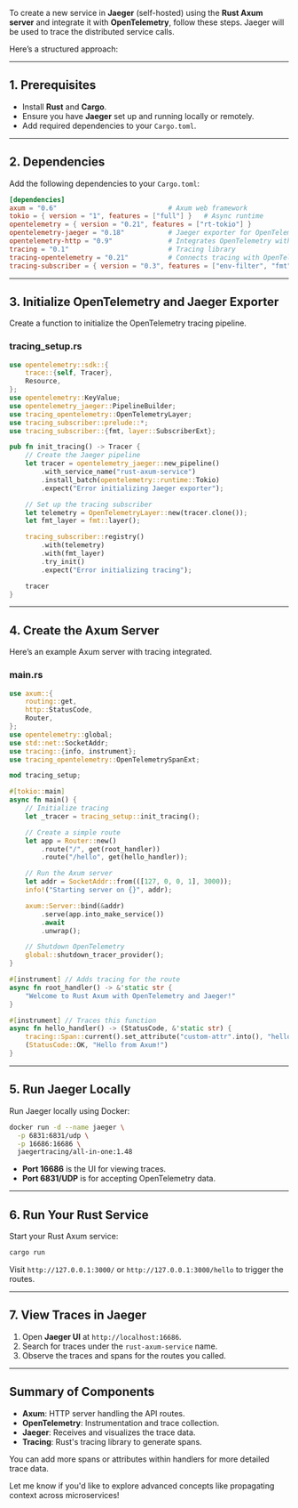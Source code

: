 To create a new service in **Jaeger** (self-hosted) using the **Rust Axum server** and integrate it with **OpenTelemetry**, follow these steps. Jaeger will be used to trace the distributed service calls.

Here’s a structured approach:

---

## **1. Prerequisites**

- Install **Rust** and **Cargo**.
- Ensure you have **Jaeger** set up and running locally or remotely.
- Add required dependencies to your `Cargo.toml`.

---

## **2. Dependencies**

Add the following dependencies to your `Cargo.toml`:

```toml
[dependencies]
axum = "0.6"                            # Axum web framework
tokio = { version = "1", features = ["full"] }   # Async runtime
opentelemetry = { version = "0.21", features = ["rt-tokio"] } 
opentelemetry-jaeger = "0.18"           # Jaeger exporter for OpenTelemetry
opentelemetry-http = "0.9"              # Integrates OpenTelemetry with HTTP
tracing = "0.1"                         # Tracing library
tracing-opentelemetry = "0.21"          # Connects tracing with OpenTelemetry
tracing-subscriber = { version = "0.3", features = ["env-filter", "fmt"] }
```

---

## **3. Initialize OpenTelemetry and Jaeger Exporter**

Create a function to initialize the OpenTelemetry tracing pipeline.

### **tracing_setup.rs**

```rust
use opentelemetry::sdk::{
    trace::{self, Tracer},
    Resource,
};
use opentelemetry::KeyValue;
use opentelemetry_jaeger::PipelineBuilder;
use tracing_opentelemetry::OpenTelemetryLayer;
use tracing_subscriber::prelude::*;
use tracing_subscriber::{fmt, layer::SubscriberExt};

pub fn init_tracing() -> Tracer {
    // Create the Jaeger pipeline
    let tracer = opentelemetry_jaeger::new_pipeline()
        .with_service_name("rust-axum-service")
        .install_batch(opentelemetry::runtime::Tokio)
        .expect("Error initializing Jaeger exporter");

    // Set up the tracing subscriber
    let telemetry = OpenTelemetryLayer::new(tracer.clone());
    let fmt_layer = fmt::layer();

    tracing_subscriber::registry()
        .with(telemetry)
        .with(fmt_layer)
        .try_init()
        .expect("Error initializing tracing");

    tracer
}
```

---

## **4. Create the Axum Server**

Here’s an example Axum server with tracing integrated.

### **main.rs**

```rust
use axum::{
    routing::get,
    http::StatusCode,
    Router,
};
use opentelemetry::global;
use std::net::SocketAddr;
use tracing::{info, instrument};
use tracing_opentelemetry::OpenTelemetrySpanExt;

mod tracing_setup;

#[tokio::main]
async fn main() {
    // Initialize tracing
    let _tracer = tracing_setup::init_tracing();

    // Create a simple route
    let app = Router::new()
        .route("/", get(root_handler))
        .route("/hello", get(hello_handler));

    // Run the Axum server
    let addr = SocketAddr::from(([127, 0, 0, 1], 3000));
    info!("Starting server on {}", addr);

    axum::Server::bind(&addr)
        .serve(app.into_make_service())
        .await
        .unwrap();

    // Shutdown OpenTelemetry
    global::shutdown_tracer_provider();
}

#[instrument] // Adds tracing for the route
async fn root_handler() -> &'static str {
    "Welcome to Rust Axum with OpenTelemetry and Jaeger!"
}

#[instrument] // Traces this function
async fn hello_handler() -> (StatusCode, &'static str) {
    tracing::Span::current().set_attribute("custom-attr".into(), "hello-world".into());
    (StatusCode::OK, "Hello from Axum!")
}
```

---

## **5. Run Jaeger Locally**

Run Jaeger locally using Docker:

```bash
docker run -d --name jaeger \
  -p 6831:6831/udp \
  -p 16686:16686 \
  jaegertracing/all-in-one:1.48
```

- **Port 16686** is the UI for viewing traces.
- **Port 6831/UDP** is for accepting OpenTelemetry data.

---

## **6. Run Your Rust Service**

Start your Rust Axum service:

```bash
cargo run
```

Visit `http://127.0.0.1:3000/` or `http://127.0.0.1:3000/hello` to trigger the routes.

---

## **7. View Traces in Jaeger**

1. Open **Jaeger UI** at `http://localhost:16686`.
2. Search for traces under the `rust-axum-service` name.
3. Observe the traces and spans for the routes you called.

---

## **Summary of Components**

- **Axum**: HTTP server handling the API routes.
- **OpenTelemetry**: Instrumentation and trace collection.
- **Jaeger**: Receives and visualizes the trace data.
- **Tracing**: Rust's tracing library to generate spans.

You can add more spans or attributes within handlers for more detailed trace data.

Let me know if you'd like to explore advanced concepts like propagating context across microservices!
